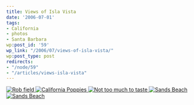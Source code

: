 ```yaml
---
title: Views of Isla Vista
date: '2006-07-01'
tags:
- California
- photos
- Santa Barbara
wp:post_id: '59'
wp_link: "/2006/07/views-of-isla-vista/"
wp:post_type: post
redirects:
- "/node/59"
- "/articles/views-isla-vista"
---
```


  [ ![Rob field](http://static.flickr.com/46/179484885_9386eca1af.jpg) ](http://www.flickr.com/photos/bensheldon/179484885/ "Photo Sharing") [ ![California Poppies](http://static.flickr.com/66/179484091_103c6ba13d_t.jpg) ](http://www.flickr.com/photos/bensheldon/179484091/ "Photo Sharing") [ ![Not too much to taste](http://static.flickr.com/46/179484564_9693cc8dd1_t.jpg) ](http://www.flickr.com/photos/bensheldon/179484564/ "Photo Sharing") [ ![Sands Beach](http://static.flickr.com/55/179483268_8747a1bf1e_t.jpg) ](http://www.flickr.com/photos/bensheldon/179483268/ "Photo Sharing") [ ![Sands Beach](http://static.flickr.com/78/179485408_28d73ac0e4.jpg) ](http://www.flickr.com/photos/bensheldon/179485408/ "Photo Sharing")

